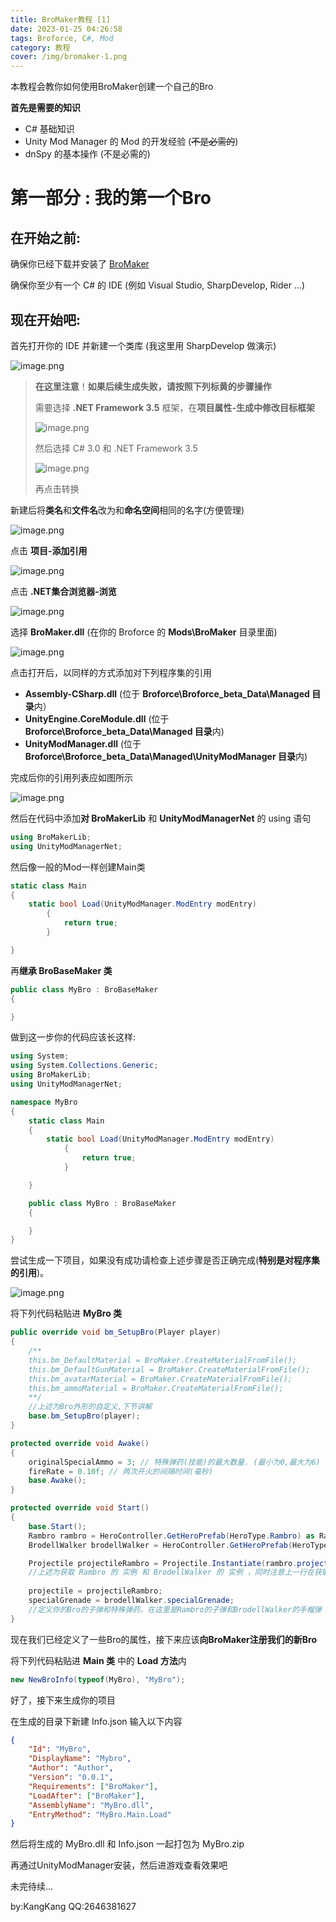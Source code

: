 ```yaml
---
title: BroMaker教程 [1]
date: 2023-01-25 04:26:58
tags: Broforce, C#, Mod
category: 教程
cover: /img/bromaker-1.png
---
```

本教程会教你如何使用BroMaker创建一个自己的Bro

**首先是需要的知识**

* C# 基础知识
* Unity Mod Manager 的 Mod 的开发经验 (~~不是必需的~~)
* dnSpy 的基本操作 (不是必需的)

# 第一部分 : 我的第一个Bro

## 在开始之前:

确保你已经下载并安装了 [BroMaker](https://www.nexusmods.com/broforce/mods/13) 

确保你至少有一个 C# 的 IDE (例如 Visual Studio, SharpDevelop, Rider ...)

## 现在开始吧:

首先打开你的 IDE 并新建一个类库 (我这里用 SharpDevelop 做演示)

![image.png](assets/image-20220612200707-t8widea.png)

> **在这里注意**！**如果后续生成失败，请按照下列标黄的步骤操作**
>
> 需要选择 **.NET Framework 3.5** 框架，在**项目属性-生成中修改目标框架**
>
> ![image.png](assets/image-20220612203520-9jfyblm.png)
>
> 然后选择 C# 3.0 和 .NET Framework 3.5
>
> ![image.png](assets/image-20220612203954-y9rw9wq.png)
>
> 再点击转换
>

新建后将**类名**和**文件名**改为和**命名空间**相同的名字(方便管理)

![image.png](assets/image-20220612201104-f72igpu.png)

点击 **项目-添加引用**

![image.png](assets/image-20220612201218-9oy7xb8.png)

点击 **.NET集合浏览器-浏览**

![image.png](assets/image-20220612201303-nyr9sgq.png)

选择 **BroMaker.dll** (在你的 Broforce 的 **Mods\BroMaker** 目录里面)

![image.png](assets/image-20220612201541-2kykdev.png)

点击打开后，以同样的方式添加对下列程序集的引用

* **Assembly-CSharp.dll** (位于 **Broforce\Broforce_beta_Data\Managed 目录**内）
* **UnityEngine.CoreModule.dll** (位于 **Broforce\Broforce_beta_Data\Managed 目录**内)
* **UnityModManager.dll** (位于 **Broforce\Broforce_beta_Data\Managed\UnityModManager 目录**内)

完成后你的引用列表应如图所示

![image.png](assets/image-20220612210336-22hzqem.png)

然后在代码中添加**对 BroMakerLib** 和 **UnityModManagerNet** 的 using 语句

```csharp
using BroMakerLib;
using UnityModManagerNet;
```

然后像一般的Mod一样创建Main类

```csharp
static class Main
{
	static bool Load(UnityModManager.ModEntry modEntry)
        {
            return true;
        }

}
```

再**继承 BroBaseMaker 类**

```csharp
public class MyBro : BroBaseMaker
{

}
```

做到这一步你的代码应该长这样:

```csharp
using System;
using System.Collections.Generic;
using BroMakerLib;
using UnityModManagerNet;

namespace MyBro
{
	static class Main
	{
		static bool Load(UnityModManager.ModEntry modEntry)
	        {
	            return true;
	        }

	}

	public class MyBro : BroBaseMaker
	{

	}
}
```

尝试生成一下项目，如果没有成功请检查上述步骤是否正确完成(**特别是对程序集的引用**)。

![image.png](assets/image-20220612203242-fiuo5vn.png)

将下列代码粘贴进 **MyBro 类**

```csharp
public override void bm_SetupBro(Player player)
{
	/**
	this.bm_DefaultMaterial = BroMaker.CreateMaterialFromFile();
	this.bm_DefaultGunMaterial = BroMaker.CreateMaterialFromFile();
	this.bm_avatarMaterial = BroMaker.CreateMaterialFromFile();
	this.bm_ammoMaterial = BroMaker.CreateMaterialFromFile();
	**/
	//上述为Bro外形的自定义,下节讲解
	base.bm_SetupBro(player);
}

protected override void Awake()
{
	originalSpecialAmmo = 3; // 特殊弹药(技能)的最大数量. (最小为0,最大为6)
	fireRate = 0.10f; // 两次开火的间隔时间(毫秒)
	base.Awake();
}

protected override void Start()
{
	base.Start();
	Rambro rambro = HeroController.GetHeroPrefab(HeroType.Rambro) as Rambro;
	BrodellWalker brodellWalker = HeroController.GetHeroPrefab(HeroType.BrodellWalker) as BrodellWalker;

	Projectile projectileRambro = Projectile.Instantiate(rambro.projectile, rambro.projectile.transform);
	//上述为获取 Rambro 的 实例 和 BrodellWalker 的 实例 ，同时注意上一行在获取子弹时必须要写（会在下一节讲解）
			  
	projectile = projectileRambro; 
	specialGrenade = brodellWalker.specialGrenade;		  
	//定义你的Bro的子弹和特殊弹药，在这里是Rambro的子弹和BrodellWalker的手榴弹
}
```

现在我们已经定义了一些Bro的属性，接下来应该**向BroMaker注册我们的新Bro**

将下列代码粘贴进 **Main 类** 中的 **Load 方法**内

```csharp
new NewBroInfo(typeof(MyBro), "MyBro");
```

好了，接下来生成你的项目

在生成的目录下新建 Info.json 输入以下内容

```json
{
    "Id": "MyBro",
    "DisplayName": "Mybro",
    "Author": "Author",
    "Version": "0.0.1",
    "Requirements": ["BroMaker"],
    "LoadAfter": ["BroMaker"],
    "AssemblyName": "MyBro.dll",
    "EntryMethod": "MyBro.Main.Load"
}
```

然后将生成的 MyBro.dll 和 Info.json 一起打包为 MyBro.zip

再通过UnityModManager安装，然后进游戏查看效果吧


未完待续...


by:KangKang QQ:2646381627

